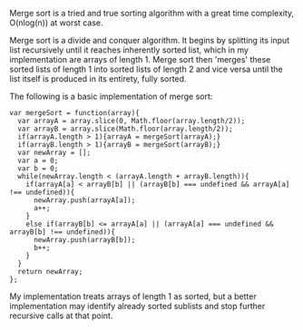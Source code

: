 Merge sort is a tried and true sorting algorithm with a great time complexity, O(nlog(n)) at worst case.

Merge sort is a divide and conquer algorithm. It begins by splitting its input list recursively until it reaches inherently sorted list, which in my implementation are arrays of length 1. Merge sort then 'merges' these sorted lists of length 1 into sorted lists of length 2 and vice versa until the list itself is produced in its entirety, fully sorted.

The following is a basic implementation of merge sort:
```
var mergeSort = function(array){
  var arrayA = array.slice(0, Math.floor(array.length/2));
  var arrayB = array.slice(Math.floor(array.length/2));
  if(arrayA.length > 1){arrayA = mergeSort(arrayA);}
  if(arrayB.length > 1){arrayB = mergeSort(arrayB);}
  var newArray = [];
  var a = 0;
  var b = 0;
  while(newArray.length < (arrayA.length + arrayB.length)){
    if(arrayA[a] < arrayB[b] || (arrayB[b] === undefined && arrayA[a] !== undefined)){
      newArray.push(arrayA[a]);
      a++;
    } 
    else if(arrayB[b] <= arrayA[a] || (arrayA[a] === undefined && arrayB[b] !== undefined)){
      newArray.push(arrayB[b]);
      b++;
    }
  }
  return newArray;
};
```

My implementation treats arrays of length 1 as sorted, but a better implementation may identify already sorted sublists and stop further recursive calls at that point.